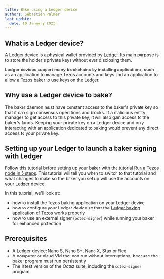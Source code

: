 ```yaml
---
title: Bake using a Ledger device
authors: Sébastien Palmer
last_update:
  date: 10 January 2025
---
```


## What is a Ledger device?

A Ledger device is a physical wallet provided by [Ledger](https://www.ledger.com). Its main purpose is to store the holder's private keys without ever disclosing them.

Ledger devices support many blockchains by installing applications, such as an application to manage Tezos accounts and keys and an application to allow a Tezos baker to use keys on the Ledger.

## Why use a Ledger device to bake?

The baker daemon must have constant access to the baker's private key so that it can sign consensus operations and blocks.
If a malicious entity manages to get access to this private key, it will also gain access to the baker's funds.
Keeping your private key on a Ledger device and only interacting with an application dedicated to baking would prevent any direct access to your private key.

## Setting up your Ledger to launch a baker signing with Ledger

Follow this tutorial before setting up your baker with the tutorial [Run a Tezos node in 5 steps](/tutorials/join-dal-baker). This tutorial will tell you when to switch to that tutorial and what changes to make so the baker you set up will use the accounts on your Ledger device.

In this tutorial, we'll look at:
 - how to install the Tezos baking application on your Ledger device
 - how to configure your Ledger device so that the [Ledger baking application of Tezos](https://github.com/trilitech/ledger-app-tezos-baking) works properly
 - how to use an external signer (`octez-signer`) while running your baker for enhanced protection

## Prerequisites

 - A Ledger device: Nano S, Nano S+, Nano X, Stax or Flex
 - A computer or cloud VM that can run without interruptions, because the baker program must run persistently
 - The latest version of the Octez suite, including the `octez-signer` program
